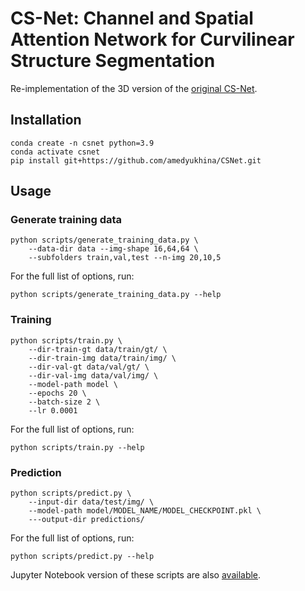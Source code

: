 # CS-Net: Channel and Spatial Attention Network for Curvilinear Structure Segmentation

Re-implementation of the 3D version of the [original CS-Net](https://github.com/iMED-Lab/CS-Net). 

## Installation

```angular2html
conda create -n csnet python=3.9
conda activate csnet
pip install git+https://github.com/amedyukhina/CSNet.git
```

## Usage

### Generate training data

```angular2html
python scripts/generate_training_data.py \
    --data-dir data --img-shape 16,64,64 \
    --subfolders train,val,test --n-img 20,10,5
```

For the full list of options, run:
```angular2html
python scripts/generate_training_data.py --help
```

### Training

```angular2html
python scripts/train.py \
    --dir-train-gt data/train/gt/ \
    --dir-train-img data/train/img/ \
    --dir-val-gt data/val/gt/ \
    --dir-val-img data/val/img/ \
    --model-path model \
    --epochs 20 \
    --batch-size 2 \
    --lr 0.0001
```

For the full list of options, run:
```angular2html
python scripts/train.py --help
```

### Prediction

```angular2html
python scripts/predict.py \
    --input-dir data/test/img/ \
    --model-path model/MODEL_NAME/MODEL_CHECKPOINT.pkl \
    ---output-dir predictions/
```

For the full list of options, run:
```angular2html
python scripts/predict.py --help
```

Jupyter Notebook version of these scripts are also [available](notebooks).

